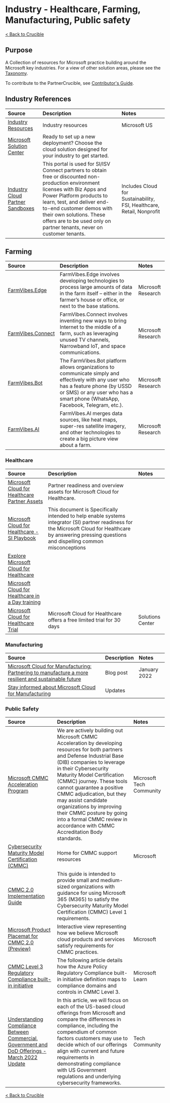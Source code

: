 
# Industry - Healthcare, Farming, Manufacturing, Public safety

[< Back to Crucible](./)

## Purpose

A Collection of resources for Microsoft practice building around the Microsoft key industries. For a view of other solution areas, please see the [Taxonomy](Taxonomy.md). 

To contribute to the PartnerCrucible, see [Contributor's Guide](ContributorsGuide).


## Industry References

Source | Description | Notes
:----- | :-----  | :-----
[Industry Resources](https://microsoft.github.io/PartnerResources/industry/)| Industry resources| Microsoft US
[Microsoft Solution Center](https://solutions.microsoft.com/) | Ready to set up a new deployment? Choose the cloud solution designed for your industry to get started.
[Industry Cloud Partner Sandboxes](https://experience.dynamics.com/requestlicense/)|This portal is used for SI/ISV Connect partners to obtain free or discounted non-production environment licenses with Biz Apps and Power Platform products to learn, test, and deliver end-to-end customer demos with their own solutions. These offers are to be used only on partner tenants, never on customer tenants.| Includes Cloud for Sustainability, FSI, Healthcare, Retail, Nonprofit

## Farming

Source | Description | Notes
:----- | :---------- | :-----
[FarmVibes.Edge](https://www.microsoft.com/en-us/research/project/project-farmvibes/articles/farmvibes-edge/) | FarmVibes.Edge involves developing technologies to process large amounts of data in the farm itself – either in the farmer’s house or office, or next to the base stations. | Microsoft Research
[FarmVibes.Connect](https://www.microsoft.com/en-us/research/project/project-farmvibes/articles/farmvibes-connect/) | FarmVibes.Connect involves inventing new ways to bring Internet to the middle of a farm, such as leveraging unused TV channels, Narrowband IoT, and space communications. | Microsoft Research
[FarmVibes.Bot](https://www.microsoft.com/en-us/research/project/project-farmvibes/articles/farmvibes-bot/) | The FarmVibes.Bot platform allows organizations to communicate simply and effectively with any user who has a feature phone (by USSD or SMS) or any user who has a smart phone (WhatsApp, Facebook, Telegram, etc.). | Microsoft Research
[FarmVibes.AI](https://www.microsoft.com/en-us/research/project/project-farmvibes/articles/farmvibes-ai/) | FarmVibes.AI merges data sources, like heat maps, super-res satellite imagery, and other technologies to create a big picture view about a farm. | Microsoft Research

### Healthcare

Source | Description | Notes
:----- | :-----  | :-----
[Microsoft Cloud for Healthcare Partner Assets](https://partner.microsoft.com/en-us/asset/collection/microsoft-cloud-for-healthcare-partner-assets#/)|Partner readiness and overview assets for Microsoft Cloud for Healthcare.
[Microsoft Cloud for Healthcare - SI Playbook](https://assetsprod.microsoft.com/mpn/en-us/microsoft-cloud-for-healthcare-systems-integrator-playbook.pdf) |This document is Specifically intended to help enable systems integrator (SI) partner readiness for the Microsoft Cloud for Healthcare by answering pressing questions and dispelling common misconceptions|
[Explore Microsoft Cloud for Healthcare](https://aka.ms/cloudforhealthcare) | |
[Microsoft Cloud for Healthcare in a Day training](https://learn.microsoft.com/en-us/training/paths/healthcare-in-a-day/) | |
[Microsoft Cloud for Healthcare Trial](https://aka.ms/Cloudforhealthcaretrial) | Microsoft Cloud for Healthcare offers a free limited trial for 30 days | Solutions Center

### Manufacturing

Source | Description | Notes
:----- | :-----  | :-----
[Microsoft Cloud for Manufacturing: Partnering to manufacture a more resilient and sustainable future](https://cloudblogs.microsoft.com/industry-blog/manufacturing/2022/01/03/microsoft-cloud-for-manufacturing-partnering-to-manufacture-a-more-resilient-and-sustainable-future/) | Blog post | January 2022
[Stay informed about Microsoft Cloud for Manufacturing](https://info.microsoft.com/ww-landing-Manufacturing-StayInformed.html) | Updates |

### Public Safety

Source | Description | Notes
:----- | :-----  | :-----
[Microsoft CMMC Acceleration Program](https://techcommunity.microsoft.com/t5/public-sector-blog/microsoft-cmmc-acceleration-update-march-2022/ba-p/3258999) | We are actively building out Microsoft CMMC Acceleration by developing resources for both partners and Defense Industrial Base (DIB) companies to leverage in their Cybersecurity Maturity Model Certification (CMMC) journey. These tools cannot guarantee a positive CMMC adjudication, but they may assist candidate organizations by improving their CMMC posture by going into a formal CMMC review in accordance with CMMC Accreditation Body standards. | Microsoft Tech Community
[Cybersecurity Maturity Model Certification (CMMC)](https://www.microsoft.com/en-us/federal/cmmc.aspx) | Home for CMMC support resources | Microsoft
[CMMC 2.0 Implementation Guide](https://www.microsoft.com/cms/api/am/binary/RE54xON) | This guide is intended to provide small and medium-sized organizations with guidance for using Microsoft 365 (M365) to satisfy the Cybersecurity Maturity Model Certification (CMMC) Level 1 requirements. |
[Microsoft Product Placemat for CMMC 2.0 (Preview)](https://www.microsoft.com/en-us/download/details.aspx?id=102536)| Interactive view representing how we believe Microsoft cloud products and services satisfy requirements for CMMC practices. | Microsoft
[CMMC Level 3 Regulatory Compliance built-in initiative](https://learn.microsoft.com/en-us/azure/governance/policy/samples/cmmc-l3) | The following article details how the Azure Policy Regulatory Compliance built-in initiative definition maps to compliance domains and controls in CMMC Level 3. | Microsoft Learn
[Understanding Compliance Between Commercial, Government and DoD Offerings - March 2022 Update](https://techcommunity.microsoft.com/t5/public-sector-blog/understanding-compliance-between-commercial-government-and-dod/ba-p/3258326) | In this article, we will focus on each of the US-based cloud offerings from Microsoft and compare the differences in compliance, including the compendium of common factors customers may use to decide which of our offerings align with current and future requirements in demonstrating compliance with US Government regulations and underlying cybersecurity frameworks.| Tech Community

[< Back to Crucible](./)